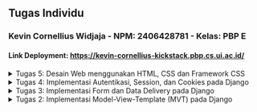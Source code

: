 ## Tugas Individu
### Kevin Cornellius Widjaja - NPM: 2406428781 - Kelas: PBP E 
#### Link Deployment: https://kevin-cornellius-kickstack.pbp.cs.ui.ac.id/



<details><summary>Tugas 5: Desain Web menggunakan HTML, CSS dan Framework CSS</summary>

---
## **Q1:** Jika terdapat beberapa CSS selector untuk suatu elemen HTML, jelaskan urutan prioritas pengambilan CSS selector tersebut!

**A**: Urutan prioritas pengambilan CSS selector adalah sebagai berikut:
1. `!important` - Jika sebuah aturan CSS memiliki `!important`, maka aturan tersebut akan memiliki prioritas tertinggi, mengabaikan aturan lain. 
Contoh: 
```css
p { color: blue !important; }
```
  
2. Inline Styles - Gaya yang diterapkan langsung pada elemen HTML menggunakan atribut `style` memiliki prioritas lebih tinggi daripada aturan dalam file CSS eksternal atau internal. 
Contoh: 
```html
<p style="color: red;">Teks</p>
```

3. ID Selectors - Selector yang menggunakan ID (`#id`) memiliki prioritas lebih tinggi daripada class, attribute, dan pseudo-class selectors. 
Contoh: 
```css
#header { color: blue; }
```

4. Class, Attribute, dan Pseudo-class Selectors - Selector yang menggunakan class (`.class`), atribut (`[type="text"]`), atau pseudo-class (`:hover`) memiliki prioritas lebih rendah daripada ID selectors tetapi lebih tinggi daripada element selectors.
Contoh:
```css
.teks { color: green; }
[type="text"] { ... }
p:hover { ... }
```

5. Element Selectors - Selector yang menggunakan nama elemen HTML (seperti `div`, `p`, `h1`) memiliki prioritas paling rendah.
Contoh:
```css
p { color: black; }
p::first-letter { ... }
```

> Jika specificity sama, yang didefinisikan terakhir dalam CSS (lebih bawah dalam file atau terakhir dimuat) akan menang.

> Selector gabungan menambah specificity: `div#header .menu a:hover > #header a.`

---

## **Q2**: Mengapa *responsive design* menjadi konsep yang penting dalam pengembangan aplikasi *web*? Berikan contoh aplikasi yang sudah dan belum menerapkan *responsive design*, serta jelaskan mengapa!

**A**: Responsive design penting karena memastikan aplikasi web dapat diakses dan digunakan dengan baik di berbagai perangkat (desktop, tablet, smartphone) dengan ukuran layar dan resolusi yang berbeda. Dengan responsive design, elemen-elemen pada halaman web dapat menyesuaikan tata letak, ukuran, dan interaktivitasnya sesuai dengan perangkat yang digunakan, sehingga meningkatkan pengalaman pengguna (user experience).


Contoh aplikasi yang sudah menerapkan responsive design adalah [YouTube](https://www.youtube.com) dan [Laman PBP 25/26](https://pbp-fasilkom-ui.github.io/ganjil-2026/). Kedua situs ini menyesuaikan tata letak dan ukuran elemen secara otomatis berdasarkan ukuran layar perangkat, sehingga pengguna dapat dengan mudah menavigasi dan mengakses konten tanpa harus memperbesar atau memperkecil halaman.

Contoh aplikasi yang belum menerapkan responsive design adalah [SiakNG](https://academic.ui.ac.id). Situs ini memiliki tata letak yang tetap dan tidak menyesuaikan dengan ukuran layar perangkat, sehingga pada perangkat dengan layar kecil (seperti smartphone), pengguna harus memperbesar halaman untuk melihat konten, yang dapat mengurangi kenyamanan dan kemudahan penggunaan.

---

## **Q3**: Jelaskan perbedaan antara *margin*, *border*, dan *padding*, serta cara untuk mengimplementasikan ketiga hal tersebut!
**A**: Dalam CSS, *margin*, *border*, dan *padding* adalah properti yang digunakan untuk mengatur ruang di sekitar elemen HTML, tetapi mereka memiliki fungsi dan lokasi yang berbeda:

1. Margin: 
   - Margin adalah ruang di luar border elemen. 
   - Fungsinya untuk memberikan jarak antara elemen dengan elemen lainnya di sekitarnya.
   - Cara mengimplementasikan margin:
     ```css
     .element {
       margin: 20px; /* Memberikan margin 20px di semua sisi */
       margin-top: 10px; /* Margin atas 10px */
       margin-right: 15px; /* Margin kanan 15px */
       margin-bottom: 10px; /* Margin bawah 10px */
       margin-left: 15px; /* Margin kiri 15px */
     }
     ```
2. Border:
   - Border adalah garis yang mengelilingi elemen, berada di antara padding dan margin.
   - Fungsinya untuk memberikan batas visual pada elemen.
   - Cara mengimplementasikan border:
     ```css
     .element {
       border: 2px solid black; /* Border 2px, solid, warna hitam */
       border-top: 1px dashed red; /* Border atas 1px, dashed, warna merah */
       border-radius: 5px; /* Membuat sudut border melengkung */
     }
     ```

3. Padding:
    - Padding adalah ruang di dalam border elemen, antara konten elemen dan border.
    - Fungsinya untuk memberikan jarak antara konten elemen dengan border.
    - Cara mengimplementasikan padding:
      ```css
      .element {
        padding: 15px; /* Memberikan padding 15px di semua sisi */
        padding-top: 10px; /* Padding atas 10px */
        padding-right: 20px; /* Padding kanan 20px */
        padding-bottom: 10px; /* Padding bawah 10px */
        padding-left: 20px; /* Padding kiri 20px */
      }
      ```

---

## **Q4**: Jelaskan konsep *flex box* dan *grid layout* beserta kegunaannya!

**A**: 
- **Flexbox (Flexible Box Layout)** adalah model tata letak satu dimensi yang dirancang untuk mengatur elemen dalam satu baris atau kolom.
  - Kegunaan Flexbox:
    - Mengatur elemen secara horizontal atau vertikal dengan mudah.
    - Menyediakan kontrol yang baik atas perataan, distribusi ruang, dan ukuran elemen.
    - Memudahkan pembuatan tata letak yang responsif.
  - Contoh penggunaan Flexbox:
    ```css
    .container {
      display: flex; /* Mengaktifkan Flexbox */
      justify-content: center; /* Mengatur elemen di tengah secara horizontal */
      align-items: center; /* Mengatur elemen di tengah secara vertikal */
    }
    ```
- **Grid Layout** adalah model tata letak dua dimensi yang memungkinkan elemen untuk disusun dalam baris dan kolom. Grid Layout sangat berguna untuk membuat tata letak yang kompleks dan terstruktur. Beberapa kegunaan Grid Layout antara lain:
  - Mengatur elemen dalam grid yang terdiri dari baris dan kolom.
  - Memudahkan pembuatan tata letak yang responsif dengan menggunakan unit ukuran yang fleksibel.
  - Menyediakan kontrol yang lebih baik atas posisi dan ukuran elemen dalam grid.
  - Contoh penggunaan Grid Layout:
    ```css
    .container {
      display: grid; /* Mengaktifkan Grid Layout */
      grid-template-columns: repeat(3, 1fr); /* Membuat 3 kolom dengan lebar yang sama */
      gap: 10px; /* Jarak antara elemen grid */
    }
    ```

---

## **Q5**: Jelaskan bagaimana cara kamu mengimplementasikan *checklist* di atas secara *step-by-step* (bukan hanya sekadar mengikuti tutorial)!

**A**: Dalam mengerjakan tugas ini, saya banyak membaca tutorial sebelumnya karena materinya sangat mirip, saya juga membaca banyak dokumentasi dari internet dan bertanya ke LLM jika ada sesuatu yang lebih detail yang ingin saya ketahui. Secara singkat, step-by-step saya adalah:

1. Mengimplementasikan fungsi untuk menghapus dan mengedit product di `views.py` dan menambahkan routing URL di `urls.py`.
2. Kustomisasi desain pada template HTML yang telah dibuat pada tugas-tugas sebelumnya menggunakan TailwindCSS dan DaisyUI.
3. Setup Static Files di Django untuk menghubungkan file CSS eksternal & Assets.
4. Menjawab beberapa pertanyaan dalam `README.md`.
5. Melakukan commit ke GitHub dan deployment ke PWS.

---
## Checklist untuk tugas ini adalah sebagai berikut:

- [X] Implementasikan fungsi untuk menghapus dan mengedit **product**.

- [X] Kustomisasi desain pada *template* HTML yang telah dibuat pada tugas-tugas sebelumnya menggunakan CSS atau CSS *framework* (seperti Bootstrap, Tailwind, Bulma) dengan ketentuan sebagai berikut:
  - [X] Kustomisasi halaman **login**, **register**, tambah **product**, edit **product**, dan detail **product** semenarik mungkin.
  - [X] Kustomisasi halaman daftar **product** menjadi lebih menarik dan *responsive*. Kemudian, perhatikan kondisi berikut:
    - [X] Jika pada aplikasi belum ada **product** yang tersimpan, halaman daftar **product** akan menampilkan gambar dan pesan bahwa belum ada **product** yang terdaftar.
    - [X] Jika sudah ada **product** yang tersimpan, halaman daftar **product** akan menampilkan detail setiap **product** dengan menggunakan *card* (tidak boleh sama persis dengan desain pada Tutorial!).
    - [X] Untuk setiap *card product*, buatlah dua buah *button* untuk mengedit dan menghapus **product** pada *card* tersebut!
  - [X] Buatlah *navigation bar* (navbar) untuk fitur-fitur pada aplikasi yang *responsive* terhadap perbedaan ukuran *device*, khususnya *mobile* dan *desktop*.
- [X] Menjawab beberapa pertanyaan berikut pada `README.md` pada *root folder* (silakan modifikasi `README.md` yang telah kamu buat sebelumnya; tambahkan subjudul untuk setiap tugas).
  - [X] Jika terdapat beberapa CSS selector untuk suatu elemen HTML, jelaskan urutan prioritas pengambilan CSS selector tersebut!
  - [X] Mengapa *responsive design* menjadi konsep yang penting dalam pengembangan aplikasi *web*? Berikan contoh aplikasi yang sudah dan belum menerapkan *responsive design*, serta jelaskan mengapa!
  - [X] Jelaskan perbedaan antara *margin*, *border*, dan *padding*, serta cara untuk mengimplementasikan ketiga hal tersebut!
  - [X] Jelaskan konsep *flex box* dan *grid layout* beserta kegunaannya!
  - [X] Jelaskan bagaimana cara kamu mengimplementasikan *checklist* di atas secara *step-by-step* (bukan hanya sekadar mengikuti tutorial)!

- [X] Melakukan `add-commit-push` ke GitHub.
</details>
<details><summary>Tugas 4: Implementasi Autentikasi, Session, dan Cookies pada Django</summary>


---
## **Q1:** Apa itu `Django AuthenticationForm`? Jelaskan juga kelebihan dan kekurangannya.

**A:** `AuthenticationForm` adalah form bawaan Django yang digunakan untuk melakukan proses login pengguna.

Contoh penggunaan dasar `AuthenticationForm` dalam sebuah view:

```py
from django.contrib.auth.forms import AuthenticationForm
from django.contrib.auth import login
from django.shortcuts import render, redirect

def login_view(request):
    if request.method == "POST":
        form = AuthenticationForm(request, data=request.POST)
        if form.is_valid():
            user = form.get_user()
            login(request, user)
            return redirect("home")
    else:
        form = AuthenticationForm()
    return render(request, "login.html", {"form": form})
```

- Kelebihan dari `AuthenticationForm` adalah:
Kelebihan AuthenticationForm:

1. Siap pakai: Form ini bisa langsung digunakan tanpa banyak konfigurasi untuk login standar.

2. Aman secara default: Django sudah menangani hashing password dan validasi user sehingga risiko keamanan lebih kecil.

3. Terintegrasi dengan sistem Django: Mendukung session, middleware, dan decorator seperti @login_required.

4. Feedback otomatis: Memberikan notifikasi error jika username atau password salah.

- Kekurangan `AuthenticationForm`:

1. Kustomisasi terbatas: Untuk login dengan email, OTP, atau social login, perlu membuat form sendiri.

2. Tampilan minimal: Tidak ada styling bawaan, jadi perlu desain tambahan agar sesuai UI.

3. Fitur terbatas: Hanya untuk autentikasi dasar; fitur lanjutan seperti 2FA atau captcha harus ditambahkan manual.
  
---
## **Q2:** Apa perbedaan antara autentikasi dan otorisasi? Bagaiamana Django mengimplementasikan kedua konsep tersebut?

**A:** Singkatnya, autentikasi adalah proses verifikasi identitas pengguna, memastikan bahwa mereka adalah siapa yang mereka klaim. Otorisasi adalah proses menentukan hak akses atau izin yang dimiliki pengguna setelah mereka terautentikasi.

Django mengimplementasikan kedua konsep ini melalui sistem `django.contrib.auth` yang menyediakan model User, grup, dan izin. Autentikasi dilakukan menggunakan form login seperti `AuthenticationForm` dan middleware yang memeriksa sesi pengguna, sementara otorisasi diatur melalui sistem izin, grup, serta decorator seperti `@login_required`, yang memungkinkan pengembang menentukan siapa yang dapat mengakses atau memodifikasi sumber daya tertentu berdasarkan peran atau izin pengguna.

---
## **Q3:** Apa saja kelebihan dan kekurangan session dan cookies dalam konteks menyimpan state di aplikasi web?

**A:** Cookies disimpan di browser pengguna, sehingga tidak membebani server dan bisa bertahan antar-sesi jika diberi tanggal kedaluwarsa. Cookies juga mudah diakses dari sisi klien menggunakan JavaScript. Namun, ukurannya terbatas (sekitar 4KB per cookie) dan rentan terhadap manipulasi jika tidak dienkripsi atau di-sign. Selain itu, cookies dikirim ke server di setiap request, yang menambah overhead jaringan, dan bisa diblokir oleh pengguna atau browser karena kebijakan privasi.

Session menyimpan data di server, sehingga lebih aman dan tidak mudah dimanipulasi oleh pengguna. Session juga bisa menyimpan data yang lebih besar dibanding cookies. Kekurangannya, session membebani server karena setiap sesi memakan memori atau penyimpanan backend, biasanya tidak bertahan lama antar-browser kecuali diatur secara khusus, dan tetap bergantung pada session ID yang biasanya disimpan di cookie untuk tracking pengguna.

---
## **Q4:** Apakah penggunaan cookies aman secara default dalam pengembangan web, atau apakah ada risiko potensial yang harus diwaspadai? Bagaimana Django menangani hal tersebut?

**A:** Penggunaan cookies tidak selalu aman karena disimpan di browser dan bisa diubah atau dicuri jika tidak dijaga dengan benar. Risiko utamanya adalah manipulasi cookie, pencurian session (session hijacking), dan serangan XSS yang dapat membaca cookie.

Django menangani hal ini dengan **signed cookies** untuk mendeteksi perubahan, **HttpOnly** agar cookie tidak bisa diakses JavaScript, serta opsi **Secure** agar hanya dikirim lewat HTTPS. Selain itu, Django menggunakan **token CSRF** untuk mencegah serangan Cross-Site Request Forgery, sehingga penggunaan cookie untuk autentikasi dan session relatif aman jika dijalankan di lingkungan HTTPS.


---

## **Q5:**  Jelaskan bagaimana cara kamu mengimplementasikan checklist di atas secara step-by-step (bukan hanya sekadar mengikuti tutorial).

**A:** Dalam mengerjakan tugas ini, saya banyak membaca tutorial sebelumnya karena materinya sangat mirip, saya juga membaca banyak dokumentasi dari internet dan bertanya ke LLM jika ada sesuatu yang lebih detail yang ingin saya ketahui. Secara singkat, step-by-step saya adalah:

1. Menambahkan `User` model dari `django.contrib.auth.models` untuk menghubungkan produk dengan pengguna.
2. Membuat fungsi registrasi, login, dan logout di `views.py` dengan menggunakan `UserCreationForm` dan `AuthenticationForm`.
3. Membuat template HTML untuk halaman registrasi, login, dan logout.
4. Menambahkan routing URL untuk fungsi-fungsi tersebut di `urls.py`.
5. Memodifikasi halaman utama untuk menampilkan informasi pengguna yang sedang login, seperti username dan last_login menggunakan cookies.
6. Membuat dua akun pengguna dan menambahkan tiga produk dummy untuk masing-masing akun melalui admin panel Django.
7. Melakukan styling pada halaman dengan TailwindCSS agar tampilan lebih menarik.
8. Melakukan commit ke GitHub dan deployment ke PWS.

---
 
- [X] Mengimplementasikan fungsi registrasi, login, dan logout untuk memungkinkan pengguna mengakses aplikasi sebelumnya sesuai dengan status login/logoutnya.
- [X] Membuat dua (2) akun pengguna dengan masing-masing tiga (3) dummy data menggunakan model yang telah dibuat sebelumnya untuk setiap akun di lokal.
- [X] Menghubungkan model Product dengan User.
- [X] Menampilkan detail informasi pengguna yang sedang logged in seperti username dan menerapkan cookies seperti last_login pada halaman utama aplikasi.
- [X] Menjawab beberapa pertanyaan berikut pada README.md pada root folder (silakan modifikasi README.md yang telah kamu buat sebelumnya; tambahkan subjudul untuk setiap tugas).
  - [X] Apa itu Django AuthenticationForm? Jelaskan juga kelebihan dan kekurangannya.
  - [X] Apa perbedaan antara autentikasi dan otorisasi? Bagaimana Django mengimplementasikan kedua konsep tersebut?
  - [X] Apa saja kelebihan dan kekurangan session dan cookies dalam konteks menyimpan state di aplikasi web?
  - [X] Apakah penggunaan cookies aman secara default dalam pengembangan web, atau apakah ada risiko potensial yang harus diwaspadai? Bagaimana Django menangani hal tersebut?
  - [X] Jelaskan bagaimana cara kamu mengimplementasikan checklist di atas secara step-by-step (bukan hanya sekadar mengikuti tutorial).
- [X] Melakukan add-commit-push ke GitHub.

</details>

<details><summary>Tugas 3: Implementasi Form dan Data Delivery pada Django</summary>

---
## **Q1:** Jelaskan mengapa kita memerlukan data delivery dalam pengimplementasian sebuah platform?

**A:** Data delivery sangat penting dalam suatu aplikasi, karena berfungsi sebagai penghubung yang memastikan data berpindah dan digunakan secara akurat, konsisten, dan real-time antar komponen seperti frontend, backend, database, maupun layanan eksternal lainnya, sehingga aplikasi dapat berjalan dengan lancar dan responsif. Contohnya, saat pengguna mengunggah data melalui frontend, data tersebut dikirim ke backend untuk diproses, disimpan ke database, lalu hasilnya ditampilkan kembali ke pengguna.

---

## **Q2:** Menurutmu, mana yang lebih baik antara XML dan JSON? Mengapa JSON lebih populer dibandingkan XML?

**A:** Saya sendiri sangat jarang menggunakan XML, dan lebih memilih JSON. Menurut saya, struktur JSON lebih intuitif karena menggunakan `key-value`. Karena strukturnya yang sederhana juga, membuat JSON lebih ringan dan ukuran datanya lebih kecil (dibandingan dengan XML yang memerlukan opening & closing tags). Proses parsing JSON juga lebih cepat karena tidak perlu membaca struktur tag yang kompleks seperti XML. Terlebih lagi, JSON sudah didukung secara langsung oleh hampir semua bahasa pemrograman modern. Karena alasan-alasan ini juga JSON lebih populer dibandingkan XML.

---
## **Q3:** Jelaskan fungsi dari method `is_valid()` pada form Django dan mengapa kita membutuhkan method tersebut?

**A:** `is_valid()` pada form Django berfungsi untuk memeriksa apakah data yang dikirim ke form sesuai dengan aturan validasi yang telah ditentukan didalam form tersebut (misalnya `required`, tipe data, `max_length`, dll). Method ini mengembalikan nilai `True` jika data valid, dan `False` jika tidak. Kita membutuhkan method ini untuk memastikan bahwa data yang akan diproses atau disimpan ke database sudah benar dan sesuai dengan yang diharapkan, sehingga mencegah kesalahan atau inkonsistensi data.

Tanpa validasi ini, data yang tidak sesuai bisa masuk ke database, yang dapat menyebabkan masalah pada aplikasi, seperti error saat pengambilan data atau data yang tidak lengkap.

---

## **Q4:** Mengapa kita membutuhkan `csrf_token` saat membuat form di Django? Apa yang dapat terjadi jika kita tidak menambahkan `csrf_token` pada form Django? Bagaimana hal tersebut dapat dimanfaatkan oleh penyerang?

**A:** `csrf_token` dibutuhkan saat membuat form di Django untuk melindungi aplikasi dari serangan CSRF (Cross-Site Request Forgery) yaitu serangan di mana penyerang memanfaat sesi login milik korban untuk mengirim permintaan ke server secara tidak bertanggung jawab, dan server akan mengira request tersebut valid karena berasal dari sesi yang valid.

`csrf_token` mencegah hal ini dengan menyisipkan token acak yang unik ke setiap permintaan POST. Dengan cara ini, penyerang tidak bisa memalsukan permintaan karena mereka tidak mengetahui token sah milik korban.

---

## **Q5:** Jelaskan bagaimana cara kamu mengimplementasikan checklist di atas secara step-by-step (bukan hanya sekadar mengikuti tutorial).

**A:** Dalam mengerjakan tugas ini, saya banyak membaca tutorial sebelumnya karena materinya sangat mirip, saya juga membaca banyak dokumentasi dari internet dan bertanya ke LLM jika ada sesuatu yang lebih detail yang ingin saya ketahui. Secara singkat, step-by-step saya adalah:
1. Membuat fungsi & routing untuk melihat `Product` yang sudah ditambahkan dalam format XML, JSON, XML by ID, dan JSON by ID. (Dengan melihat contoh tutorial)
2. Menambahkan halaman `/add-product` untuk menambahkan `Product` baru via form, dan `/product/<str:id>` untuk menampilkan setiap `Product` secara detail.
3. Mempercantik UI dengan vanilla CSS dan TailwindCSS
4. Melakukan commit ke GitHub, dan deployment ke PWS
5. Menjawab pertanyaan dalam `README.md` & Testing API `GET` via POSTMAN

---

## **Q6:** Apakah ada feedback untuk asdos di tutorial 2 yang sudah kalian kerjakan?

**A:** Sudah sangat baik & ada sesi live coding di awal kelas.

---
## Dokumentasi Postman:
<img width="1375" height="937" alt="image" src="https://github.com/user-attachments/assets/09328b65-9fda-49ac-b810-c5f0acbefbb0" />
<img width="1436" height="942" alt="image" src="https://github.com/user-attachments/assets/8fe5672f-6cba-4b5f-ac7c-b25054934f61" />
<img width="1436" height="918" alt="image" src="https://github.com/user-attachments/assets/39be01e6-263f-4324-8e74-4f002997f590" />
<img width="1430" height="920" alt="image" src="https://github.com/user-attachments/assets/e8dbc5e4-19e9-46f1-9f27-fa392fc9011c" />

---
### Checklist Tugas

- [X] Tambahkan 4 fungsi `views` baru untuk melihat objek yang sudah ditambahkan dalam format:
    - [X] XML
    - [X] JSON
    - [X] XML by ID
    - [X] JSON by ID
- [X] Buat **routing URL** untuk masing-masing `views` yang telah ditambahkan.
- [X] Buat halaman yang menampilkan data objek model. Halaman ini harus memiliki:
    - [X] Tombol "Add" yang akan mengarah ke halaman formulir.
    - [X] Tombol "Detail" pada setiap data objek model untuk menampilkan halaman detail objek.
- [X] Buat halaman **formulir** untuk menambahkan objek model pada aplikasi sebelumnya.
- [X] Buat halaman yang menampilkan detail dari setiap data objek model.
- [X] Jawab pertanyaan-pertanyaan berikut pada berkas `README.md` di _root folder_:
    - [X] Mengapa kita memerlukan **data delivery** dalam pengimplementasian sebuah _platform_?
    - [X] Mana yang lebih baik antara **XML** dan **JSON**? Mengapa **JSON** lebih populer dibandingkan **XML**?
    - [X] Jelaskan fungsi dari method `is_valid()` pada formulir Django dan mengapa kita membutuhkannya.
    - [X] Mengapa kita membutuhkan `csrf_token` saat membuat formulir di Django? Apa yang dapat terjadi jika tidak ada `csrf_token`? Bagaimana hal ini dapat dimanfaatkan oleh penyerang?
    - [X] Jelaskan implementasi **_step-by-step_** dari daftar periksa di atas.
    - [X] Berikan _feedback_ untuk asdos pada tutorial 2.
- [X] Akses keempat URL di poin 2 menggunakan **Postman**.
- [X] Buat **_screenshot_** dari hasil akses URL pada Postman dan tambahkan ke `README.md`.
- [X] Lakukan `add-commit-push` ke GitHub.
</details>



<details><summary>Tugas 2: Implementasi Model-View-Template (MVT) pada Django</summary>


---
## **Q1:** Jelaskan bagaimana cara kamu mengimplementasikan checklist secara step-by-step (bukan hanya sekadar mengikuti tutorial).

**A:** Selain mengikuti Tutorial 0 dan Tutorial 1, saya mencoba untuk mengerti dengan dalam setiap step yang saya lakukan (fungsinya, dan cara menggunakannya), terutama dalam mengimplementasikan MVT, dalam prosesnya, saya banyak mengakses [dokumentasi Django](https://docs.djangoproject.com/en/5.2/) & bertanya kepada LLM untuk memahami lebih tentang development Django. Selain itu, saya mencoba untuk mengexplore lebih tentang Django dan HTML untuk mempersiapkan diri saya dengan baik untuk tugas kedepannya. Hal ini meliputi admin pages Django, dan styling HTML ([TailwindCSS](https://tailwindcss.com) & [DaisyUI](https://daisyui.com/)).

Untuk mengimplementasikan checklist, saya melakukan hal-hal berikut:
1. Membuat folder project baru, dan melakukan setup untuk python virtual environment, `requirements.txt`, dan menginstall dependencies yang diperlukan.
2. Membuat project Django baru dengan nama `kick_stack` dengan `django-admin startproject` di dalam folder.
3. Mengkonfigurasi `settings.py`, untuk menghubungkan project dengan database, dan `git` untuk version control (beserta `github`).
4. Mulai mengimplementasikan **MVT** dengan membuat app `main` dalam project.
5. Membuat model `Product` dalam `models.py` dan melakukan migrasi untuk mengaplikasikannya ke database
6. Membuat template dengan plain html didalam aplikasi `main` didalam directory `template`
7. Mengkonfigurasi url routing dengan `views.py` dalam app `main` dan `urls.py` dalam directory project (`kick_stack`) dan app `main`
8. Mengintegrasikan `TailwindCSS` dan `DaisyUI` untuk digunakan pada HTML di template untuk mempermudah styling.
9. Meregistrasikan model `Product` dalam `admin.py` untuk memungkinkan addition product, dan membuat kredensial admin dengan `python manage.py createsuperuser`
10. Melakukan deployment ke PWS

---



## **Q2:** Buatlah bagan yang berisi request client ke web aplikasi berbasis Django beserta responnya dan jelaskan pada bagan tersebut kaitan antara urls.py, views.py, models.py, dan berkas html.

**A:** \
<img width="668" height="390" alt="image" src="https://github.com/user-attachments/assets/7525ffd1-44d6-4983-8ace-62423410198a" /> \
(Dibuat di [mermaid.live](https://www.mermaidchart.com/app/projects/74d4650b-a36b-41eb-855f-0600741939af/diagrams/45131de3-26e9-41b7-acf1-1e92f077bb38/version/v0.1/edit))

Alur request client ke web aplikasi berbasis Django: 
1. `urls.py` memeriksa pola URL -> jika cocok -> teruskan ke `views.py`, jika tidak -> `error 404`.
2. `views.py` memproses logika, memungkinkan untuk query data ke `models.py`.
3. `models.py` berinteraksi dengan database untuk mengirim balik data.
4. `views.py` merender `templates` HTML dengan data.
5. Hasilnya dibungkus dalam `HttpResponse` untuk dikirim ke client/browser.

---

## **Q3:** Jelaskan peran `settings.py` dalam proyek Django!

**A:** `settings.py` adalah file konfigurasi utama dalam proyek Django untuk mengatur jalannya aplikasi.
Konfigurasi ini meliputi hal-hal seperti (but not limited to):
1. Database: engine, nama database, user, password, host, dan port.
2. Installed Apps: daftar aplikasi bawaan maupun custom yang digunakan dalam proyek.
3. Middleware 
4. Static & Media Files: lokasi file statis (CSS, JS, gambar) dan file upload.
5. Security: `SECRET_KEY`, `ALLOWED_HOSTS`, `CSRF`, dan pengaturan autentikasi.
6. Debugging
7. Internationalization: bahasa (`LANGUAGE_CODE`) dan zona waktu (`TIME_ZONE`).

Singkatnya, `settings.py` berperan untuk memberitahu Django bagaimana untuk menjalankan aplikasi ini sesuai dengan konfigurasi & environment yang diinginkan

---
## **Q4:** Bagaimana cara kerja migrasi database di Django?

**A:** Migrasi database berguna untuk menyinkronisasi struktur tabel database dengan model yang ada pada aplikasi. Di Django, untuk melakukan migrasi, kita harus melakukan:
1. Mendefinisikan model di `models.py`
2. Jalankan command `python manage.py makemigrations` agar Django membaca perubahan model lalu membuat file migrasi (berisi instruksi SQL dalam bentuk Python).
3. Melakukan `python manage.py migrate`. Dimana Django menerjemahkan file migrasi tadi menjadi perintah SQL yang dijalankan ke database.
4. Django kemudian menyimpan catatan migrasi yang sudah dijalankan di `migrations`, sehingga tidak dieksekusi dua kali.

---
## **Q5:**  Menurut Anda, dari semua framework yang ada, mengapa framework Django dijadikan permulaan pembelajaran pengembangan perangkat lunak?

**A:** Menurut saya, Django cocok digunakan sebagai pengenalan untuk pembelajaran perangkat lunak, karena penggunaanya yang relatif mudah, dengan menggunakan bahasa `Python` yang memiliki sintaks relatif mudah, Django juga sudah datang sepaket dengan fitur-fitur penting dalam pengembangan apps seperti ORM, Autentikasi, Admin Panel, Routing, Unit Test, dan lain-lain, yang membantu kita (khususnya pemula) dalam mengembangkan aplikasi fullstack dengan cepat. 

Selain itu, dokumentasi Django juga lumayan lengkap dan penggunaannya sudah lumayan masif, sehingga banyak komunitas yang dapat membantu kita dengan tutorial, blog, dan solusi dari permasalahan yang mungkin muncul dalam pengembangan.

Dengan kemudahannya, Django juga cukup kuat untuk project besar, dan banyak digunakan dalam dunia profesional, sehingga menurut saya Django pilihan yang sangat cocok untuk permulaan dalam membangun & mempelajari praktik **software engineering** yang baik.

---
## **Q6:**  Apakah ada feedback untuk asisten dosen tutorial 1 yang telah kamu kerjakan sebelumnya?

**A:** Menurut saya tutorial sudah sangat baik, dokumentasi dari tutorial sudah sangat lengkap dan memudahkan saya dalam mempelajari Django, mungkin sedikit feedback dari saya, untuk memprioritaskan pemahaman dibanding hasil akhir, sehingga mahasiswa tidak cenderung hanya "copy-paste", namun juga meluangkan waktu untuk memahami setiap stepnya dengan baik.

---

# Checklist Tugas

- [X] Membuat sebuah proyek Django baru.
- [X] Membuat aplikasi dengan nama main pada proyek tersebut.
- [X] Melakukan routing pada proyek agar dapat menjalankan aplikasi main.
- [X] Membuat model pada aplikasi main dengan nama Product dan memiliki atribut wajib sebagai berikut.
  - [X] name sebagai nama item dengan tipe CharField.
  - [X] price sebagai harga item dengan tipe IntegerField.
  - [X] description sebagai deskripsi item dengan tipe TextField.
  - [X] thumbnail sebagai gambar item dengan tipe URLField.
  - [X] category sebagai kategori item dengan tipe CharField.
  - [X] is_featured sebagai status unggulan item dengan tipe BooleanField.
- [X] Membuat sebuah fungsi pada views.py untuk dikembalikan ke dalam sebuah template HTML yang menampilkan nama aplikasi serta nama dan kelas kamu.
- [X] Membuat sebuah routing pada urls.py aplikasi main untuk memetakan fungsi yang telah dibuat pada views.py.
- [X] Melakukan deployment ke PWS terhadap aplikasi yang sudah dibuat sehingga nantinya dapat diakses oleh teman-temanmu melalui Internet.
- [X] Membuat sebuah README.md yang berisi tautan menuju aplikasi PWS yang sudah di-deploy, serta jawaban dari beberapa pertanyaan berikut.
  - [X] Jelaskan bagaimana cara kamu mengimplementasikan checklist di atas secara step-by-step (bukan hanya sekadar mengikuti tutorial).
  - [X] Buatlah bagan yang berisi request client ke web aplikasi berbasis Django beserta responnya dan jelaskan pada bagan tersebut kaitan antara urls.py, views.py, models.py, dan berkas html.
  - [X] Jelaskan peran settings.py dalam proyek Django!
  - [X] Bagaimana cara kerja migrasi database di Django?
  - [X] Menurut Anda, dari semua framework yang ada, mengapa framework Django dijadikan permulaan pembelajaran pengembangan perangkat lunak?
  - [X] Apakah ada feedback untuk asisten dosen tutorial 1 yang telah kamu kerjakan sebelumnya?

</details>
